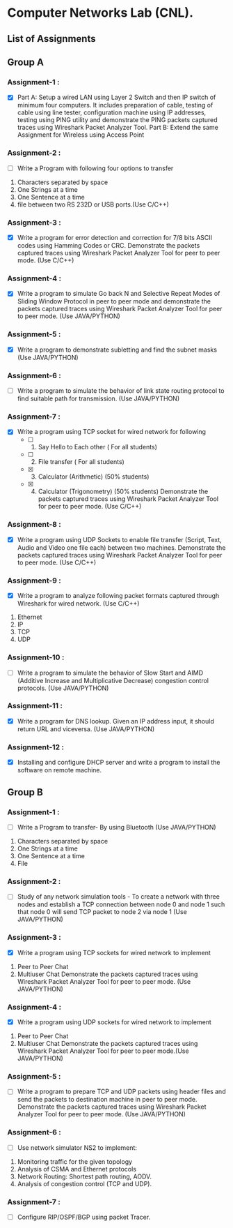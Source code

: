 # Computer Networks Lab (CNL).

## List of Assignments

## Group A

### Assignment-1 :
- [x] Part A: Setup a wired LAN using Layer 2 Switch and then IP switch of minimum four computers. It includes preparation of cable, testing of cable using line tester, configuration machine using IP addresses, testing using PING utility and demonstrate the PING packets captured traces using Wireshark Packet Analyzer Tool. Part B: Extend the same Assignment for Wireless using Access Point 

### Assignment-2 :
- [ ] Write a Program with following four options to transfer
1. Characters separated by space 
2. One Strings at a time
3. One Sentence at a time 
4. file between two RS 232D or USB ports.(Use C/C++)  

### Assignment-3 :
- [x] Write a program for error detection and correction for 7/8 bits ASCII codes using Hamming Codes or CRC. Demonstrate the packets captured traces using Wireshark Packet Analyzer Tool for peer to peer mode. (Use C/C++)

### Assignment-4 :
- [x] Write a program to simulate Go back N and Selective Repeat Modes of Sliding Window Protocol in peer to peer mode and demonstrate the packets captured traces using Wireshark Packet Analyzer Tool for peer to peer mode. (Use JAVA/PYTHON)

### Assignment-5 :
- [x] Write a program to demonstrate subletting and find the subnet masks (Use JAVA/PYTHON)

### Assignment-6 :
- [ ] Write a program to simulate the behavior of link state routing protocol to find suitable path for transmission. (Use JAVA/PYTHON)

### Assignment-7 :
- [x] Write a program using TCP socket for wired network for following
    - [ ] 1. Say Hello to Each other ( For all students)
    - [ ] 2. File transfer ( For all students)
    - [x] 3. Calculator (Arithmetic) (50% students)
    - [x] 4. Calculator (Trigonometry) (50% students)
    Demonstrate the packets captured traces using Wireshark Packet Analyzer Tool for peer to peer mode.  (Use C/C++)
    
### Assignment-8 :
- [x] Write a program using UDP Sockets to enable file transfer (Script, Text, Audio and Video one file each) between two machines. Demonstrate the packets captured traces using Wireshark Packet Analyzer Tool for peer to peer mode.  (Use C/C++)

### Assignment-9 :
- [x] Write a program to analyze following packet formats captured through Wireshark for wired network. (Use C/C++)
1. Ethernet 
2. IP 
3. TCP 
4. UDP

### Assignment-10 :
- [ ] Write a program to simulate the behavior of Slow Start and AIMD (Additive Increase and Multiplicative Decrease) congestion control protocols. (Use JAVA/PYTHON)

### Assignment-11 :
- [x] Write a program for DNS lookup. Given an IP address input, it should return URL and viceversa. (Use JAVA/PYTHON)

### Assignment-12 :
- [x] Installing and configure DHCP server and write a program to install the software on remote machine.

## Group B

### Assignment-1 :
- [ ]  Write a Program to transfer- By using Bluetooth (Use JAVA/PYTHON)
1. Characters separated by space
2. One Strings at a time
3. One Sentence at a time 
4. File 

### Assignment-2 :
- [ ] Study of any network simulation tools - To create a network with three nodes and establish a TCP connection between node 0 and node 1 such that node 0 will send TCP packet to node 2 via node 1  (Use JAVA/PYTHON)

### Assignment-3 :
- [x]  Write a program using TCP sockets for wired network to implement
1. Peer to Peer Chat
2. Multiuser Chat 
    Demonstrate the packets captured traces using Wireshark Packet Analyzer Tool for peer to peer mode. (Use JAVA/PYTHON)

### Assignment-4 :
- [x] Write a program using UDP sockets for wired network to implement
1. Peer to Peer Chat
2. Multiuser Chat
    Demonstrate the packets captured traces using Wireshark Packet Analyzer Tool for peer to peer mode.(Use JAVA/PYTHON)

### Assignment-5 :
- [ ] Write a program to prepare TCP and UDP packets using header files and send the packets to destination machine in peer to peer mode. Demonstrate the packets captured traces using Wireshark Packet Analyzer Tool for peer to peer mode.  (Use JAVA/PYTHON)

### Assignment-6 :
- [ ]  Use network simulator NS2 to implement:
1. Monitoring traffic for the given topology
2. Analysis of CSMA and Ethernet protocols
3. Network Routing: Shortest path routing, AODV.
4. Analysis of congestion control (TCP and UDP).

### Assignment-7 :
- [ ] Configure RIP/OSPF/BGP using packet Tracer.